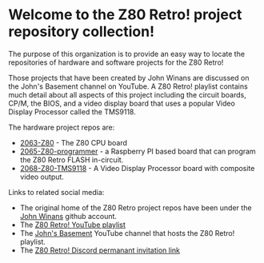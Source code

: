 # Welcome to the Z80 Retro! project repository collection!

The purpose of this organization is to provide an easy way to locate the repositories of hardware and software projects for the Z80 Retro!

Those projects that have been created by John Winans are discussed on the John's Basement channel on YouTube.  A Z80 Retro! playlist contains much detail about all aspects of this project including the circuit boards, CP/M, the BIOS, and a video display board that uses a popular Video Display Processor called the TMS9118.

The hardware project repos are:
- [2063-Z80](https://github.com/Z80-Retro/2063-Z80) - The Z80 CPU board
- [2065-Z80-programmer](https://github.com/Z80-Retro/2065-Z80-programmer) - a Raspberry PI based board that can program the Z80 Retro FLASH in-circuit.
- [2068-Z80-TMS9118](https://github.com/Z80-Retro/2068-Z80-TMS9118) - A Video Display Processor board with composite video output.

Links to related social media:
- The original home of the Z80 Retro project repos have been under the [John Winans](https://github.com/johnwinans) github account.
- The [Z80 Retro! YouTube playlist](https://www.youtube.com/playlist?list=PL3by7evD3F51Cf9QnsAEdgSQ4cz7HQZX5)
- The [John's Basement](http://youtube.com/@JohnsBasement) YouTube channel that hosts the Z80 Retro! playlist.
- The [Z80 Retro! Discord permanant invitation link](https://discord.gg/jf73DRZvh5)
